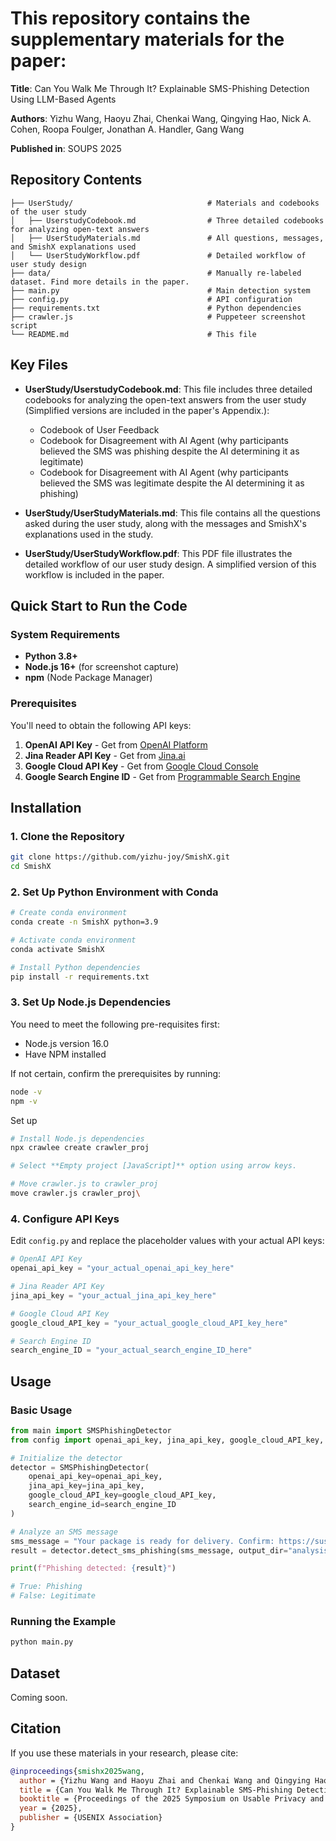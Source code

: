 # This repository contains the supplementary materials for the paper:
**Title**: Can You Walk Me Through It? Explainable SMS-Phishing Detection Using LLM-Based Agents

**Authors**: Yizhu Wang, Haoyu Zhai, Chenkai Wang, Qingying Hao, Nick A. Cohen, Roopa Foulger, Jonathan A. Handler, Gang Wang

**Published in**: SOUPS 2025


## Repository Contents

```
├── UserStudy/                              # Materials and codebooks of the user study
│   ├── UserstudyCodebook.md                # Three detailed codebooks for analyzing open-text answers
│   ├── UserStudyMaterials.md               # All questions, messages, and SmishX explanations used
│   └── UserStudyWorkflow.pdf               # Detailed workflow of user study design
├── data/                                   # Manually re-labeled dataset. Find more details in the paper.
├── main.py                                 # Main detection system
├── config.py                               # API configuration
├── requirements.txt                        # Python dependencies
├── crawler.js                              # Puppeteer screenshot script
└── README.md                               # This file
```

## Key Files

- **UserStudy/UserstudyCodebook.md**: This file includes three detailed codebooks for analyzing the open-text answers from the user study (Simplified versions are included in the paper's Appendix.):
  - Codebook of User Feedback
  - Codebook for Disagreement with AI Agent (why participants believed the SMS was phishing despite the AI determining it as legitimate)
  - Codebook for Disagreement with AI Agent (why participants believed the SMS was legitimate despite the AI determining it as phishing)

- **UserStudy/UserStudyMaterials.md**: This file contains all the questions asked during the user study, along with the messages and SmishX's explanations used in the study.

- **UserStudy/UserStudyWorkflow.pdf**: This PDF file illustrates the detailed workflow of our user study design. A simplified version of this workflow is included in the paper.


## Quick Start to Run the Code

### System Requirements

- **Python 3.8+**
- **Node.js 16+** (for screenshot capture)
- **npm** (Node Package Manager)

### Prerequisites

You'll need to obtain the following API keys:

1. **OpenAI API Key** - Get from [OpenAI Platform](https://platform.openai.com/api-keys)
2. **Jina Reader API Key** - Get from [Jina.ai](https://jina.ai/reader/)
3. **Google Cloud API Key** - Get from [Google Cloud Console](https://console.cloud.google.com/apis/credentials)
4. **Google Search Engine ID** - Get from [Programmable Search Engine](https://programmablesearchengine.google.com/controlpanel/all)

## Installation

### 1. Clone the Repository

```bash
git clone https://github.com/yizhu-joy/SmishX.git
cd SmishX
```

### 2. Set Up Python Environment with Conda

```bash
# Create conda environment
conda create -n SmishX python=3.9

# Activate conda environment
conda activate SmishX

# Install Python dependencies
pip install -r requirements.txt
```

### 3. Set Up Node.js Dependencies
You need to meet the following pre-requisites first:
- Node.js version 16.0
- Have NPM installed
  
If not certain, confirm the prerequisites by running:
```bash
node -v
npm -v
```
Set up
```bash
# Install Node.js dependencies
npx crawlee create crawler_proj

# Select **Empty project [JavaScript]** option using arrow keys.

# Move crawler.js to crawler_proj
move crawler.js crawler_proj\
```

### 4. Configure API Keys

Edit `config.py` and replace the placeholder values with your actual API keys:
 ```python
 # OpenAI API Key
 openai_api_key = "your_actual_openai_api_key_here"
 
 # Jina Reader API Key
 jina_api_key = "your_actual_jina_api_key_here"
 
 # Google Cloud API Key
 google_cloud_API_key = "your_actual_google_cloud_API_key_here"
 
 # Search Engine ID
 search_engine_ID = "your_actual_search_engine_ID_here"
```


## Usage

### Basic Usage

```python
from main import SMSPhishingDetector
from config import openai_api_key, jina_api_key, google_cloud_API_key, search_engine_ID

# Initialize the detector
detector = SMSPhishingDetector(
    openai_api_key=openai_api_key,
    jina_api_key=jina_api_key,
    google_cloud_API_key=google_cloud_API_key,
    search_engine_id=search_engine_ID
)

# Analyze an SMS message
sms_message = "Your package is ready for delivery. Confirm: https://suspicious-link.com"
result = detector.detect_sms_phishing(sms_message, output_dir="analysis_results")

print(f"Phishing detected: {result}")

# True: Phishing
# False: Legitimate
```

### Running the Example

```bash
python main.py
```

## Dataset
Coming soon.


## Citation

If you use these materials in your research, please cite:

```bibtex
@inproceedings{smishx2025wang,
  author = {Yizhu Wang and Haoyu Zhai and Chenkai Wang and Qingying Hao and Nick A. Cohen and Roopa Foulger and Jonathan A. Handler and Gang Wang},
  title = {Can You Walk Me Through It? Explainable SMS-Phishing Detection Using LLM-Based Agents},
  booktitle = {Proceedings of the 2025 Symposium on Usable Privacy and Security (SOUPS)},
  year = {2025},
  publisher = {USENIX Association}
}
```


